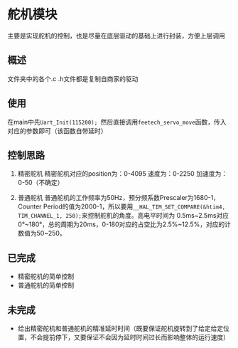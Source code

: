 # 舵机模块  
主要是实现舵机的控制，也是尽量在底层驱动的基础上进行封装，方便上层调用


## 概述
文件夹中的各个.c .h文件都是复制自商家的驱动



## 使用
在main中先`Uart_Init(115200); `然后直接调用`feetech_servo_move`函数，传入对应的参数即可（该函数自带延时）


## 控制思路
1. 精密舵机
精密舵机对应的position为：0-4095
速度为：0-2250
加速度为：0-50（不确定）

2. 普通舵机
普通舵机的工作频率为50Hz，预分频系数Prescaler为1680-1，Counter Period的值为2000-1，所以要用`__HAL_TIM_SET_COMPARE(&htim4, TIM_CHANNEL_1, 250);`来控制舵机的角度。高电平时间为
0.5ms~2.5ms对应0°~180°，总的周期为20ms，0-180对应的占空比为2.5%~12.5%，对应的计数值为50~250。

## 已完成
- 精密舵机的简单控制
- 普通舵机的简单控制

## 未完成
- 给出精密舵机和普通舵机的精准延时时间（既要保证舵机旋转到了给定给定位置，不会提前停下，又要保证不会因为延时时间过长而影响整体的运行速度）
